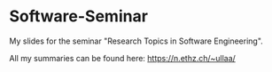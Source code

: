 # Software-Seminar

My slides for the seminar "Research Topics in Software Engineering".

All my summaries can be found here: https://n.ethz.ch/~ullaa/
